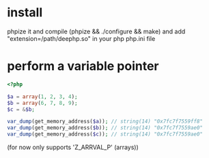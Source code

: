 install
=======
phpize it and compile (phpize && ./configure && make) and add "extension=/path/deephp.so" in your php php.ini file

perform a variable pointer
==========================
```php
<?php

$a = array(1, 2, 3, 4);
$b = array(6, 7, 8, 9);
$c = &$b;

var_dump(get_memory_address($a)); // string(14) "0x7fc7f7559ff8"
var_dump(get_memory_address($b)); // string(14) "0x7fc7f7559ae0"
var_dump(get_memory_address($c)); // string(14) "0x7fc7f7559ae0"
```
(for now only supports 'Z_ARRVAL_P' (arrays))
